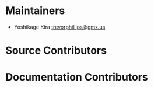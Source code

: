 # Maintainers

- Yoshikage Kira <trevorphillips@gmx.us>

# Source Contributors

# Documentation Contributors
